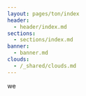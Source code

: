 ```yaml
---
layout: pages/ton/index
header:
  - header/index.md
sections:
  - sections/index.md
banner:
  - banner.md
clouds:
  - /_shared/clouds.md
---
```


we
